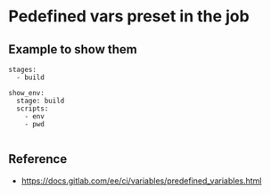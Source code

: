 # Pedefined vars preset in the job 

## Example to show them 

```
stages:
  - build 
  
show_env:
  stage: build 
  scripts:
    - env 
    - pwd 


```



## Reference 

  * https://docs.gitlab.com/ee/ci/variables/predefined_variables.html
